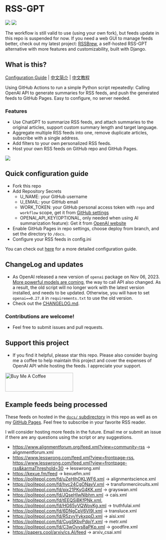 # RSS-GPT

[![](https://img.shields.io/github/last-commit/yinan-c/RSS-GPT/main?label=feeds%20refreshed)](https://yinan-c.github.io/RSS-GPT/)
[![](https://img.shields.io/github/license/yinan-c/RSS-GPT)](https://github.com/yinan-c/RSS-GPT/blob/master/LICENSE)

The workflow is still valid to use (using your own fork), but feeds update in this repo is suspended for now.
If you need a web GUI to manage feeds better, check out my latest project: [RSSBrew](https://github.com/yinan-c/RSSBrew), a self-hosted RSS-GPT alternative with more features and customizability, built with Django.

## What is this?

[Configuration Guide](https://yinan-c.github.io/rss-gpt-manual-en.html) | [中文简介](README-zh.md) | [中文教程](https://yinan-c.github.io/rss-gpt-manual-zh.html)

Using GitHub Actions to run a simple Python script repeatedly: Calling OpenAI API to generate summaries for RSS feeds, and push the generated feeds to GitHub Pages. Easy to configure, no server needed.

### Features

- Use ChatGPT to summarize RSS feeds, and attach summaries to the original articles, support custom summary length and target language.
- Aggregate multiple RSS feeds into one, remove duplicate articles, subscribe with a single address.
- Add filters to your own personalized RSS feeds.
- Host your own RSS feeds on GitHub repo and GitHub Pages.

![](https://i.imgur.com/7darABv.jpg)

## Quick configuration guide

- Fork this repo
- Add Repository Secrets
    - U_NAME: your GitHub username
    - U_EMAIL: your GitHub email
    - WORK_TOKEN: your GitHub personal access token with `repo` and `workflow` scope, get it from [GitHub settings](https://github.com/settings/tokens/new)
    - OPENAI_API_KEY(OPTIONAL, only needed when using AI summarization feature): Get it from [OpenAI website](https://platform.openai.com/account/api-keys)
- Enable GitHub Pages in repo settings, choose deploy from branch, and set the directory to `/docs`.
- Configure your RSS feeds in config.ini

You can check out [here](https://yinan-c.github.io/rss-gpt-manual-en.html) for a more detailed configuration guide.

## ChangeLog and updates

- As OpenAI released a new version of `openai` package on Nov 06, 2023.  [More powerful models are coming](https://openai.com/blog/new-models-and-developer-products-announced-at-devday), the way to call API also changed. As a result, the old script will no longer work with the latest version installed, and needs to be updated. Otherwise, you will have to set `openai==0.27.8` in `requirements.txt` to use the old version.
- Check out the [CHANGELOG.md](CHANGELOG.md).

### Contributions are welcome!

- Feel free to submit issues and pull requests.

## Support this project

- If you find it helpful, please star this repo. Please also consider buying me a coffee to help maintain this project and cover the expenses of OpenAI API while hosting the feeds. I appreciate your support.

<a href="https://www.buymeacoffee.com/yinan" target="_blank"><img src="https://cdn.buymeacoffee.com/buttons/v2/default-yellow.png" alt="Buy Me A Coffee" style="height: 60px !important;width: 217px !important;" ></a>

## Example feeds being processed

These feeds on hosted in the [`docs/` subdirectory](https://github.com/yinan-c/RSS-GPT/tree/main/docs) in this repo as well as on my [GitHub Pages](https://yinan-c.github.io/RSS-GPT/). Feel free to subscribe in your favorite RSS reader.

I will consider hosting more feeds in the future. Email me or submit an issue if there are any questions using the script or any suggestions.

- https://www.alignmentforum.org/feed.xml?view=community-rss -> alignmentforum.xml
- https://www.lesswrong.com/feed.xml?view=frontpage-rss, https://www.lesswrong.com/feed.xml?view=frontpage-rss&karmaThreshold=30 -> lesswrong.xml
- https://kexue.fm/feed -> kexuefm.xml
- https://politepol.com/fd/uZeHlhOKLWF6.xml -> alignmentscience.xml
- https://politepol.com/fd/hvc24CgONayV.xml -> transformercircuits.xml
- https://politepol.com/fd/pix21PKyG4KK.xml -> grayswan.xml
- https://politepol.com/fd/JQseHIwNibhm.xml -> cais.xml
- https://politepol.com/fd/tEEQSjBKfPNk.xml, https://politepol.com/fd/HG65yVQWovKg.xml -> truthfulai.xml
- https://politepol.com/fd/6DNgCpV6Vl9l.xml -> transluce.xml
- https://politepol.com/fd/R5zvvYykxppD.xml -> aisi.xml
- https://politepol.com/fd/CugSKbvPdpjY.xml -> metr.xml
- https://politepol.com/fd/C3wOvys8aPKp.xml -> goodfire.xml
- https://papers.cool/arxiv/cs.AI/feed -> arxiv_csai.xml
